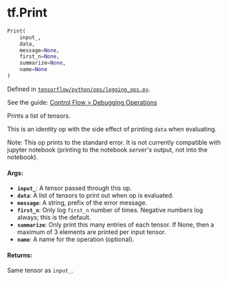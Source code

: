 <div itemscope itemtype="http://developers.google.com/ReferenceObject">
<meta itemprop="name" content="tf.Print" />
</div>

# tf.Print

``` python
Print(
    input_,
    data,
    message=None,
    first_n=None,
    summarize=None,
    name=None
)
```



Defined in [`tensorflow/python/ops/logging_ops.py`](https://www.tensorflow.org/code/tensorflow/python/ops/logging_ops.py).

See the guide: [Control Flow > Debugging Operations](../../../api_guides/python/control_flow_ops.md#Debugging_Operations)

Prints a list of tensors.

This is an identity op with the side effect of printing `data` when
evaluating.

Note: This op prints to the standard error. It is not currently compatible
  with jupyter notebook (printing to the notebook *server's* output, not into
  the notebook).

#### Args:

* <b>`input_`</b>: A tensor passed through this op.
* <b>`data`</b>: A list of tensors to print out when op is evaluated.
* <b>`message`</b>: A string, prefix of the error message.
* <b>`first_n`</b>: Only log `first_n` number of times. Negative numbers log always;
           this is the default.
* <b>`summarize`</b>: Only print this many entries of each tensor. If None, then a
             maximum of 3 elements are printed per input tensor.
* <b>`name`</b>: A name for the operation (optional).


#### Returns:

Same tensor as `input_`.